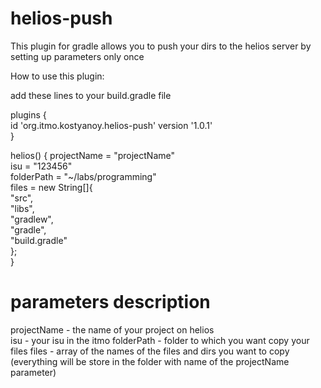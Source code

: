 # helios-push  

This plugin for gradle allows you to push your dirs to the helios server by setting up parameters only once  

How to use this plugin:  

add these lines to your build.gradle file  

plugins {  
  id 'org.itmo.kostyanoy.helios-push' version '1.0.1'  
}  

helios() {
    projectName = "projectName"  
    isu = "123456"  
    folderPath = "~/labs/programming"   
    files = new String[]{  
        "src",  
        "libs",  
        "gradlew",  
        "gradle",  
        "build.gradle"  
    };  
}  

# parameters description
projectName - the name of your project on helios  
isu - your isu in the itmo
folderPath - folder to which you want copy your files
files - array of the names of the files and dirs you want to copy 
(everything will be store in the folder with name of the projectName parameter)
